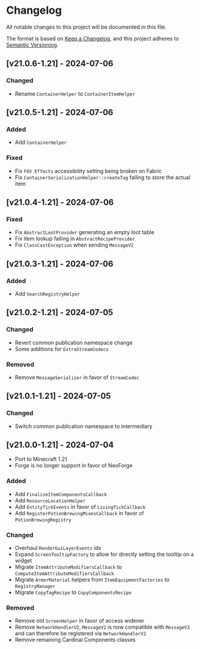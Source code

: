 # Changelog
All notable changes to this project will be documented in this file.

The format is based on [Keep a Changelog](https://keepachangelog.com/en/1.0.0/),
and this project adheres to [Semantic Versioning](https://semver.org/spec/v2.0.0.html).

## [v21.0.6-1.21] - 2024-07-06
### Changed
- Rename `ContainerHelper` to `ContainerItemHelper`

## [v21.0.5-1.21] - 2024-07-06
### Added
- Add `ContainerHelper`
### Fixed
- Fix `FOV Effects` accessibility setting being broken on Fabric
- Fix `ContainerSerializationHelper::createTag` failing to store the actual item

## [v21.0.4-1.21] - 2024-07-06
### Fixed
- Fix `AbstractLootProvider` generating an empty loot table
- Fix item lookup failing in `AbstractRecipeProvider`
- Fix `ClassCastException` when sending `MessageV2`

## [v21.0.3-1.21] - 2024-07-06
### Added
- Add `SearchRegistryHelper`

## [v21.0.2-1.21] - 2024-07-05
### Changed
- Revert common publication namespace change
- Some additions for `ExtraStreamCodecs`
### Removed
- Remove `MessageSerializer` in favor of `StreamCodec`

## [v21.0.1-1.21] - 2024-07-05
### Changed
- Switch common publication namespace to intermediary

## [v21.0.0-1.21] - 2024-07-04
- Port to Minecraft 1.21
- Forge is no longer support in favor of NeoForge
### Added
- Add `FinalizeItemComponentsCallback`
- Add `ResourceLocationHelper`
- Add `EntityTickEvents` in favor of `LivingTickCallback`
- Add `RegisterPotionBrewingMixesCallback` in favor of `PotionBrewingRegistry`
### Changed
- Overhaul `RenderGuiLayerEvents` ids
- Expand `ScreenTooltipFactory` to allow for directly setting the tooltip on a widget
- Migrate `ItemAttributeModifiersCallback` to `ComputeItemAttributeModifiersCallback`
- Migrate `ArmorMaterial` helpers from `ItemEquipmentFactories` to `RegistryManager`
- Migrate `CopyTagRecipe` to `CopyComponentsRecipe`
### Removed
- Remove old `ScreenHelper` in favor of access widener
- Remove `NetworkHandlerV2`, `MessageV2` is now compatible with `MessageV3` and can therefore be registered via `NetworkHandlerV2`
- Remove remaining Cardinal Components classes
